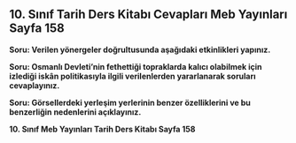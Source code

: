 ## 10. Sınıf Tarih Ders Kitabı Cevapları Meb Yayınları Sayfa 158

**Soru: Verilen yönergeler doğrultusunda aşağıdaki etkinlikleri yapınız.**

**Soru: Osmanlı Devleti’nin fethettiği topraklarda kalıcı olabilmek için izlediği iskân politikasıyla ilgili verilenlerden yararlanarak soruları cevaplayınız.**

**Soru: Görsellerdeki yerleşim yerlerinin benzer özelliklerini ve bu benzerliğin nedenlerini açıklayınız.**

**10. Sınıf Meb Yayınları Tarih Ders Kitabı Sayfa 158**
